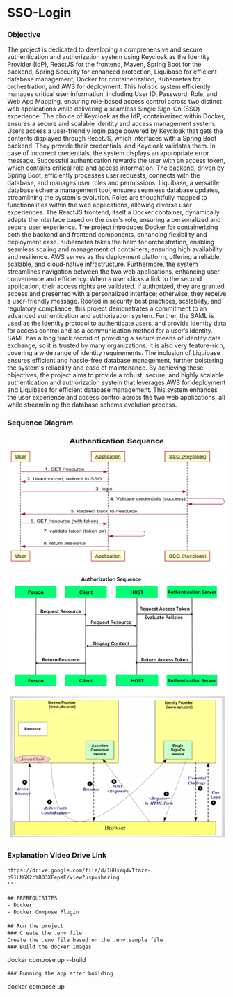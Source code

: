 # SSO-Login

### Objective 

The project is dedicated to developing a comprehensive and secure authentication and authorization system using Keycloak as the Identity Provider (IdP), ReactJS for the frontend, Maven, Spring Boot for the backend, Spring Security for enhanced protection, Liquibase for efficient database management, Docker for containerization, Kubernetes for orchestration, and AWS for deployment. This holistic system efficiently manages critical user information, including User ID, Password, Role, and Web App Mapping, ensuring role-based access control across two distinct web applications while delivering a seamless Single Sign-On (SSO) experience.
The choice of Keycloak as the IdP, containerized within Docker, ensures a secure and scalable identity and access management system. Users access a user-friendly login page powered by Keycloak that gets the contents displayed through ReactJS, which interfaces with a Spring Boot backend. They provide their credentials, and Keycloak validates them. In case of incorrect credentials, the system displays an appropriate error message. Successful authentication rewards the user with an access token, which contains critical role and access information.
The backend, driven by Spring Boot, efficiently processes user requests, connects with the database, and manages user roles and permissions. Liquibase, a versatile database schema management tool, ensures seamless database updates, streamlining the system's evolution.
Roles are thoughtfully mapped to functionalities within the web applications, allowing diverse user experiences. The ReactJS frontend, itself a Docker container, dynamically adapts the interface based on the user's role, ensuring a personalized and secure user experience.
The project introduces Docker for containerizing both the backend and frontend components, enhancing flexibility and deployment ease. Kubernetes takes the helm for orchestration, enabling seamless scaling and management of containers, ensuring high availability and resilience. AWS serves as the deployment platform, offering a reliable, scalable, and cloud-native infrastructure.
Furthermore, the system streamlines navigation between the two web applications, enhancing user convenience and efficiency. When a user clicks a link to the second application, their access rights are validated. If authorized, they are granted access and presented with a personalized interface; otherwise, they receive a user-friendly message.
Rooted in security best practices, scalability, and regulatory compliance, this project demonstrates a commitment to an advanced authentication and authorization system. Further, the SAML is used as the identity protocol to authenticate users, and provide identity data for access control and as a communication method for a user’s identity. SAML has a long track record of providing a secure means of identity data exchange, so it is trusted by many organizations. It is also very feature-rich, covering a wide range of identity requirements. The inclusion of Liquibase ensures efficient and hassle-free database management, further bolstering the system's reliability and ease of maintenance.
By achieving these objectives, the project aims to provide a robust, secure, and highly scalable authentication and authorization system that leverages AWS for deployment and Liquibase for efficient database management. This system enhances the user experience and access control across the two web applications, all while streamlining the database schema evolution process.

### Sequence Diagram 

<img src="images/SS1.png" alt="Authentication Sequence">
<img src="images/SS2.png" alt="Authorization Sequence">
<img src="images/SS3.png" alt="App-SSO-Authentication">

### Explanation Video Drive Link 
```
https://drive.google.com/file/d/1HHsYqdvTtazz-p91LNGX2cYBO3XFepXF/view?usp=sharing
'''

## PREREQUISITES
- Docker
- Docker Compose Plugin

## Run the project
### Create the .env file
Create the .env file based on the .env.sample file
### Build the docker images
```
docker compose up --build
```
### Running the app after building
```
docker compose up
```